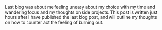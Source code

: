 Last blog was about me feeling uneasy about my choice with my time and wandering focus and my thoughts on side projects. This post is written just hours after I have published the last blog post, and will outline my thoughts on how to counter act the feeling of burning out.
